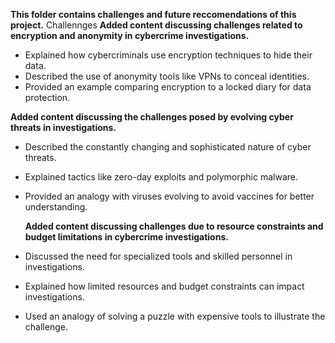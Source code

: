 **This folder contains challenges and future reccomendations of this project.**
Challennges
  **Added content discussing challenges related to encryption and anonymity in cybercrime investigations.**

 
- Explained how cybercriminals use encryption techniques to hide their data.
- Described the use of anonymity tools like VPNs to conceal identities.
- Provided an example comparing encryption to a locked diary for data protection.

 **Added content discussing the challenges posed by evolving cyber threats in investigations.**
 
- Described the constantly changing and sophisticated nature of cyber threats.
- Explained tactics like zero-day exploits and polymorphic malware.
- Provided an analogy with viruses evolving to avoid vaccines for better understanding.

  **Added content discussing challenges due to resource constraints and budget limitations in cybercrime investigations.**

- Discussed the need for specialized tools and skilled personnel in investigations.
- Explained how limited resources and budget constraints can impact investigations.
- Used an analogy of solving a puzzle with expensive tools to illustrate the challenge.


